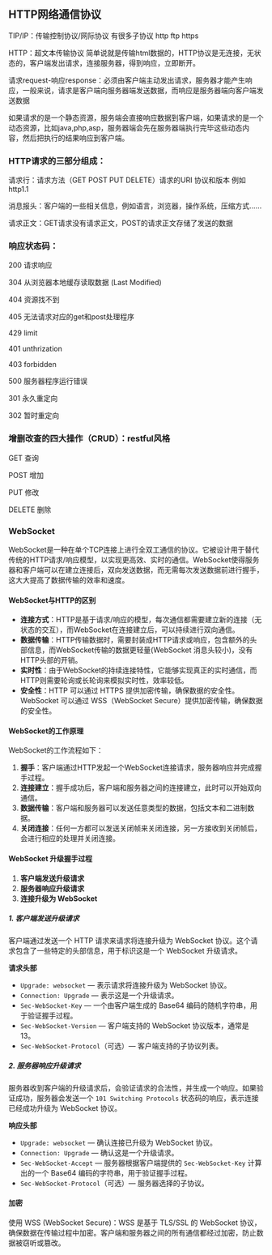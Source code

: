 ## HTTP网络通信协议

TIP/IP：传输控制协议/网际协议 有很多子协议 http ftp https

HTTP：超文本传输协议 简单说就是传输html数据的，HTTP协议是无连接，无状态的，客户端发出请求，连接服务器，得到响应，立即断开。

请求request-响应response：必须由客户端主动发出请求，服务器才能产生响应，一般来说，请求是客户端向服务器端发送数据，而响应是服务器端向客户端发送数据

如果请求的是一个静态资源，服务端会直接响应数据到客户端，如果请求的是一个动态资源，比如java,php,asp，服务器端会先在服务器端执行完毕这些动态内容，然后把执行的结果响应到客户端。

### HTTP请求的三部分组成：

请求行：请求方法（GET POST PUT DELETE）请求的URI 协议和版本 例如http1.1

消息报头：客户端的一些相关信息，例如语言，浏览器，操作系统，压缩方式......

请求正文：GET请求没有请求正文，POST的请求正文存储了发送的数据

### 响应状态码：

200 请求响应

304 从浏览器本地缓存读取数据 (Last Modified)

404 资源找不到

405 无法请求对应的get和post处理程序

429 limit

401 unthrization

403 forbidden

500 服务器程序运行错误

301 永久重定向

302 暂时重定向

### 增删改查的四大操作（CRUD）：restful风格

GET 查询

POST 增加

PUT 修改

DELETE 删除

### WebSocket

WebSocket是一种在单个TCP连接上进行全双工通信的协议。它被设计用于替代传统的HTTP请求/响应模型，以实现更高效、实时的通信。WebSocket使得服务器和客户端可以在建立连接后，双向发送数据，而无需每次发送数据前进行握手，这大大提高了数据传输的效率和速度。

#### WebSocket与HTTP的区别

- **连接方式**：HTTP是基于请求/响应的模型，每次通信都需要建立新的连接（无状态的交互），而WebSocket在连接建立后，可以持续进行双向通信。
- **数据传输**：HTTP传输数据时，需要封装成HTTP请求或响应，包含额外的头部信息，而WebSocket传输的数据更轻量(WebSocket 消息头较小)，没有HTTP头部的开销。
- **实时性**：由于WebSocket的持续连接特性，它能够实现真正的实时通信，而HTTP则需要轮询或长轮询来模拟实时性，效率较低。
- **安全性**：HTTP 可以通过 HTTPS 提供加密传输，确保数据的安全性。WebSocket 可以通过 WSS（WebSocket Secure）提供加密传输，确保数据的安全性。

#### WebSocket的工作原理

WebSocket的工作流程如下：

1. **握手**：客户端通过HTTP发起一个WebSocket连接请求，服务器响应并完成握手过程。
2. **连接建立**：握手成功后，客户端和服务器之间的连接建立，此时可以开始双向通信。
3. **数据传输**：客户端和服务器可以发送任意类型的数据，包括文本和二进制数据。
4. **关闭连接**：任何一方都可以发送关闭帧来关闭连接，另一方接收到关闭帧后，会进行相应的处理并关闭连接。

#### WebSocket 升级握手过程

1. **客户端发送升级请求**
2. **服务器响应升级请求**
3. **连接升级为 WebSocket**

##### 1. 客户端发送升级请求

客户端通过发送一个 HTTP 请求来请求将连接升级为 WebSocket 协议。这个请求包含了一些特定的头部信息，用于标识这是一个 WebSocket 升级请求。

**请求头部**

- `Upgrade: websocket` — 表示请求将连接升级为 WebSocket 协议。
- `Connection: Upgrade` — 表示这是一个升级请求。
- `Sec-WebSocket-Key` — 一个由客户端生成的 Base64 编码的随机字符串，用于验证握手过程。
- `Sec-WebSocket-Version` — 客户端支持的 WebSocket 协议版本，通常是 13。
- `Sec-WebSocket-Protocol`（可选）— 客户端支持的子协议列表。

##### 2. 服务器响应升级请求

服务器收到客户端的升级请求后，会验证请求的合法性，并生成一个响应。如果验证成功，服务器会发送一个 `101 Switching Protocols` 状态码的响应，表示连接已经成功升级为 WebSocket 协议。

**响应头部**

- `Upgrade: websocket` — 确认连接已升级为 WebSocket 协议。
- `Connection: Upgrade` — 确认这是一个升级请求。
- `Sec-WebSocket-Accept` — 服务器根据客户端提供的 `Sec-WebSocket-Key` 计算出的一个 Base64 编码的字符串，用于验证握手过程。
- `Sec-WebSocket-Protocol`（可选）— 服务器选择的子协议。

#### 加密

使用 WSS (WebSocket Secure)：WSS 是基于 TLS/SSL 的 WebSocket 协议，确保数据在传输过程中加密。客户端和服务器之间的所有通信都经过加密，防止数据被窃听或篡改。

